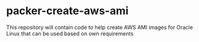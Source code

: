 # packer-create-aws-ami
This repository will contain code to help create AWS AMI images for Oracle Linux that can be used based on own requirements
